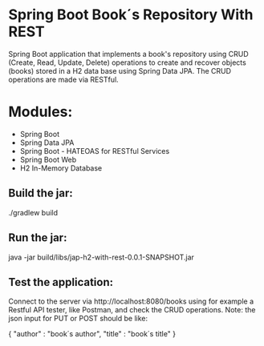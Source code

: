 Spring Boot Book´s Repository With REST
==============

Spring Boot application that implements a book's repository using 
CRUD (Create, Read, Update, Delete) operations to create and recover
objects (books) stored in a H2 data base using Spring Data JPA.
The CRUD operations are made via RESTful.

Modules:
========
- Spring Boot
- Spring Data JPA
- Spring Boot - HATEOAS for RESTful Services
- Spring Boot Web 
- H2 In-Memory Database

Build the jar:
-------------------------
./gradlew build

Run the jar:
-------------------------
java -jar build/libs/jap-h2-with-rest-0.0.1-SNAPSHOT.jar

Test the application:
-------------------------
Connect to the server via http://localhost:8080/books using
for example a Restful API tester, like Postman, and check the 
CRUD operations.
Note: the json input for PUT or POST should be like:

{
	"author" : "book´s author",
	"title" : "book´s title"
}
